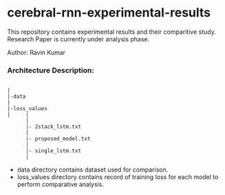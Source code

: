 # cerebral-rnn-experimental-results
This repository contains experimental results and their comparitive study.
Research Paper is currently under analysis phase.

Author: Ravin Kumar

### Architecture Description:
```

|
|-data
|
|-loss_values
|     |
      |
      |- 2stack_lstm.txt 
      |
      |- proposed_model.txt
      |
      |- single_lstm.txt
      |
```
- data directory contains dataset used for comparison.
- loss_values directory contains record of training loss for each model to perform comparative analysis.
